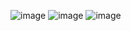 ![image](https://github.com/SarfarazQadir/Login-Form-with-Validation-Regex/assets/144503703/cd4b5415-8936-443e-a678-5d550355c847)
![image](https://github.com/SarfarazQadir/Login-Form-with-Validation-Regex/assets/144503703/9e285cdf-a46c-4239-b6a2-6e09051cad1a)
![image](https://github.com/SarfarazQadir/Login-Form-with-Validation-Regex/assets/144503703/9496619a-f8ab-422a-9547-2f8cfeb5fe2e)


